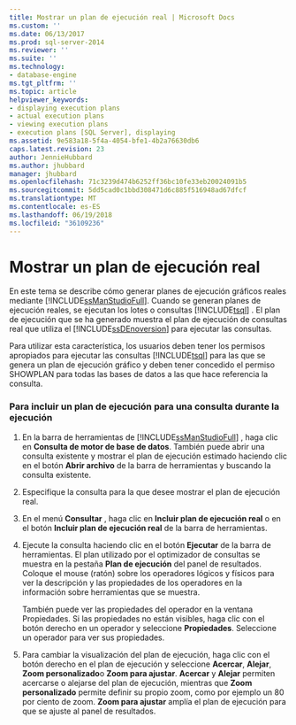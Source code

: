 ```yaml
---
title: Mostrar un plan de ejecución real | Microsoft Docs
ms.custom: ''
ms.date: 06/13/2017
ms.prod: sql-server-2014
ms.reviewer: ''
ms.suite: ''
ms.technology:
- database-engine
ms.tgt_pltfrm: ''
ms.topic: article
helpviewer_keywords:
- displaying execution plans
- actual execution plans
- viewing execution plans
- execution plans [SQL Server], displaying
ms.assetid: 9e583a18-5f4a-4054-bfe1-4b2a76630db6
caps.latest.revision: 23
author: JennieHubbard
ms.author: jhubbard
manager: jhubbard
ms.openlocfilehash: 71c3239d474b6252ff36bc10fe33eb20024091b5
ms.sourcegitcommit: 5dd5cad0c1bbd308471d6c885f516948ad67dfcf
ms.translationtype: MT
ms.contentlocale: es-ES
ms.lasthandoff: 06/19/2018
ms.locfileid: "36109236"
---
```

# <a name="display-an-actual-execution-plan"></a>Mostrar un plan de ejecución real
  En este tema se describe cómo generar planes de ejecución gráficos reales mediante [!INCLUDE[ssManStudioFull](../../includes/ssmanstudiofull-md.md)]. Cuando se generan planes de ejecución reales, se ejecutan los lotes o consultas [!INCLUDE[tsql](../../includes/tsql-md.md)] . El plan de ejecución que se ha generado muestra el plan de ejecución de consultas real que utiliza el [!INCLUDE[ssDEnoversion](../../includes/ssdenoversion-md.md)] para ejecutar las consultas.  
  
 Para utilizar esta característica, los usuarios deben tener los permisos apropiados para ejecutar las consultas [!INCLUDE[tsql](../../includes/tsql-md.md)] para las que se genera un plan de ejecución gráfico y deben tener concedido el permiso SHOWPLAN para todas las bases de datos a las que hace referencia la consulta.  
  
### <a name="to-include-an-execution-plan-for-a-query-during-execution"></a>Para incluir un plan de ejecución para una consulta durante la ejecución  
  
1.  En la barra de herramientas de [!INCLUDE[ssManStudioFull](../../includes/ssmanstudiofull-md.md)] , haga clic en **Consulta de motor de base de datos**. También puede abrir una consulta existente y mostrar el plan de ejecución estimado haciendo clic en el botón **Abrir archivo** de la barra de herramientas y buscando la consulta existente.  
  
2.  Especifique la consulta para la que desee mostrar el plan de ejecución real.  
  
3.  En el menú **Consultar** , haga clic en **Incluir plan de ejecución real** o en el botón **Incluir plan de ejecución real** de la barra de herramientas.  
  
4.  Ejecute la consulta haciendo clic en el botón **Ejecutar** de la barra de herramientas. El plan utilizado por el optimizador de consultas se muestra en la pestaña **Plan de ejecución** del panel de resultados. Coloque el mouse (ratón) sobre los operadores lógicos y físicos para ver la descripción y las propiedades de los operadores en la información sobre herramientas que se muestra.  
  
     También puede ver las propiedades del operador en la ventana Propiedades. Si las propiedades no están visibles, haga clic con el botón derecho en un operador y seleccione **Propiedades**. Seleccione un operador para ver sus propiedades.  
  
5.  Para cambiar la visualización del plan de ejecución, haga clic con el botón derecho en el plan de ejecución y seleccione **Acercar**, **Alejar**, **Zoom personalizado**o **Zoom para ajustar**. **Acercar** y **Alejar** permiten acercarse o alejarse del plan de ejecución, mientras que **Zoom personalizado** permite definir su propio zoom, como por ejemplo un 80 por ciento de zoom. **Zoom para ajustar** amplía el plan de ejecución para que se ajuste al panel de resultados.  
  
  